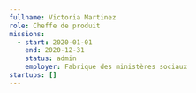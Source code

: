 ```yaml
---
fullname: Victoria Martinez
role: Cheffe de produit
missions:
  - start: 2020-01-01
    end: 2020-12-31
    status: admin
    employer: Fabrique des ministères sociaux
startups: []
---
```

